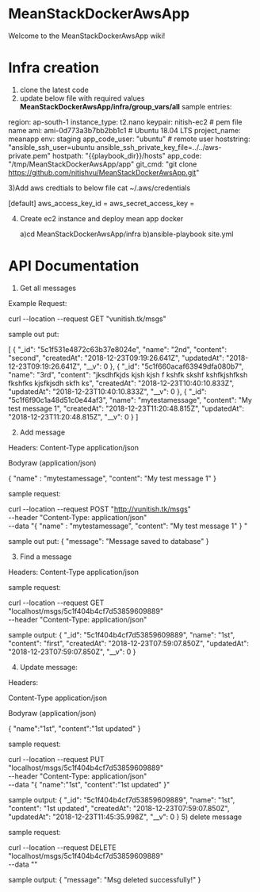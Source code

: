 # MeanStackDockerAwsApp


Welcome to the MeanStackDockerAwsApp wiki!
# Infra creation
1) clone the latest code
2) update below file with required values
  **MeanStackDockerAwsApp/infra/group_vars/all**
 sample entries:

 region: ap-south-1
 instance_type: t2.nano
 keypair: nitish-ec2 # pem file name
 ami: ami-0d773a3b7bb2bb1c1  # Ubuntu 18.04 LTS
 project_name: meanapp
 env: staging
 app_code_user: "ubuntu" # remote user
 hoststring: "ansible_ssh_user=ubuntu ansible_ssh_private_key_file=../../aws-private.pem"
 hostpath: "{{playbook_dir}}/hosts"
 app_code: "/tmp/MeanStackDockerAwsApp/app"
 git_cmd: "git clone https://github.com/nitishvu/MeanStackDockerAwsApp.git"

3)Add aws credtials to below file
cat ~/.aws/credentials

[default]
aws_access_key_id =
aws_secret_access_key =

4) Create ec2 instance and deploy mean app docker

   a)cd MeanStackDockerAwsApp/infra
   b)ansible-playbook  site.yml
  

# API Documentation


1)  Get all messages


Example Request:

curl --location --request GET "vunitish.tk/msgs"


sample out put:


[
    {
        "_id": "5c1f531e4872c63b37e8024e",
        "name": "2nd",
        "content": "second",
        "createdAt": "2018-12-23T09:19:26.641Z",
        "updatedAt": "2018-12-23T09:19:26.641Z",
        "__v": 0
    },
    {
        "_id": "5c1f660acaf63949dfa080b7",
        "name": "3rd",
        "content": "jksdhfkjds kjsh kjsh f kshfk skshf kshfkjshfksh fkshfks kjsfkjsdh skfh ks",
        "createdAt": "2018-12-23T10:40:10.833Z",
        "updatedAt": "2018-12-23T10:40:10.833Z",
        "__v": 0
    },
    {
        "_id": "5c1f6f90c1a48d51c0e44af3",
        "name": "mytestamessage",
        "content": "My test message 1",
        "createdAt": "2018-12-23T11:20:48.815Z",
        "updatedAt": "2018-12-23T11:20:48.815Z",
        "__v": 0
    }
]

2) Add message


Headers:
Content-Type	application/json

Bodyraw (application/json)

{
	"name" : "mytestamessage",
	"content": "My test message 1"
}

sample request:

curl --location --request POST "http://vunitish.tk/msgs" \
  --header "Content-Type: application/json" \
  --data "{
	\"name\" : \"mytestamessage\",
	\"content\": \"My test message 1\"
}
"


sample out put:
{
    "message": "Message saved to database"
}

3) Find a message

Headers:
Content-Type	application/json

sample request:

curl --location --request GET "localhost/msgs/5c1f404b4cf7d53859609889" \
  --header "Content-Type: application/json"

sample output:
{
    "_id": "5c1f404b4cf7d53859609889",
    "name": "1st",
    "content": "first",
    "createdAt": "2018-12-23T07:59:07.850Z",
    "updatedAt": "2018-12-23T07:59:07.850Z",
    "__v": 0
}

4) Update message:

Headers:

Content-Type	application/json

Bodyraw (application/json)

{
	"name":"1st",
	"content":"1st updated"
}

  sample request:

curl --location --request PUT "localhost/msgs/5c1f404b4cf7d53859609889" \
  --header "Content-Type: application/json" \
  --data "{
	\"name\":\"1st\",
	\"content\":\"1st updated\"
}"


sample output:
{
    "_id": "5c1f404b4cf7d53859609889",
    "name": "1st",
    "content": "1st updated",
    "createdAt": "2018-12-23T07:59:07.850Z",
    "updatedAt": "2018-12-23T11:45:35.998Z",
    "__v": 0
}
5) delete message


sample request:

curl --location --request DELETE "localhost/msgs/5c1f404b4cf7d53859609889" \
  --data ""

sample output:
{
    "message": "Msg deleted successfully!"
}





